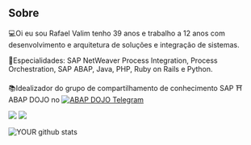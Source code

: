 ## Sobre
💻Oi eu sou Rafael Valim tenho 39 anos e trabalho a 12 anos com desenvolvimento e arquitetura de soluções e integração de sistemas.  
  
📜Especialidades: SAP NetWeaver Process Integration, Process Orchestration, SAP ABAP, Java, PHP, Ruby on Rails e Python.  
  
📚Idealizador do grupo de compartilhamento de conhecimento SAP ⛩ ABAP DOJO no [![ABAP DOJO Telegram](https://img.shields.io/badge/-Telegram-61DAFB?logo=telegram)](https://t.me/abap_dojo) 

[<img src="https://img.shields.io/badge/linkedin-%230077B5.svg?&style=for-the-badge&logo=linkedin&logoColor=white" />](https://www.linkedin.com/in/rafaelvalim/)
[<img src = "https://img.shields.io/badge/facebook-%231877F2.svg?&style=for-the-badge&logo=facebook&logoColor=white">](https://www.facebook.com/rafael.valim)

![YOUR github stats](https://github-readme-stats.vercel.app/api?username=rafaelfvalim)
